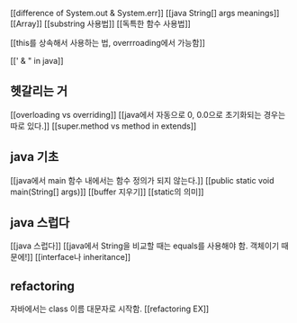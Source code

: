 [[difference of  System.out & System.err]]
[[java String[] args meanings]]
[[Array]]
[[substring 사용법]]
[[독특한 함수 사용법]]

[[this를 상속해서 사용하는 법, overrroading에서 가능함]]

[[' & " in java]]
## 헷갈리는 거
[[overloading vs overriding]]
[[java에서 자동으로 0, 0.0으로 초기화되는 경우는 따로 있다.]]
[[super.method vs method in extends]]


## java 기초
[[java에서 main 함수 내에서는 함수 정의가 되지 않는다.]]
[[public static void main(String[] args)]]
[[buffer 지우기]]
[[static의 의미]]


## java 스럽다

[[java 스럽다]]
[[java에서 String을 비교할 때는 equals를 사용해야 함. 객체이기 때문에!]]
[[interface나 inheritance]]


## refactoring
자바에서는 class 이름 대문자로 시작함.
[[refactoring EX]]
